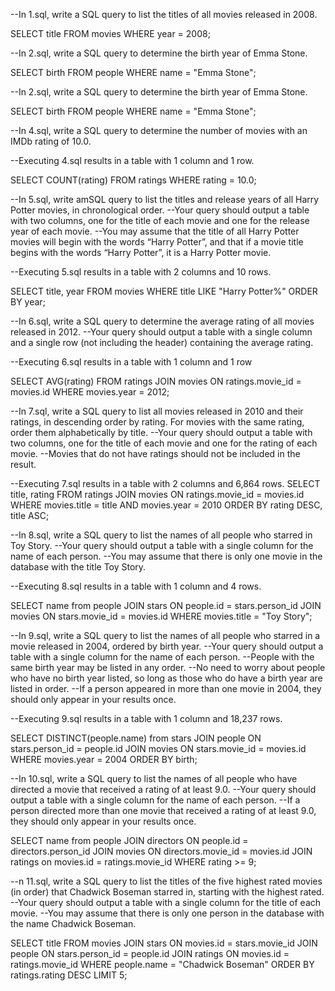 --In 1.sql, write a SQL query to list the titles of all movies released in 2008.

SELECT title FROM movies WHERE year = 2008;

--In 2.sql, write a SQL query to determine the birth year of Emma Stone.

SELECT birth FROM people WHERE name = "Emma Stone";

--In 2.sql, write a SQL query to determine the birth year of Emma Stone.

SELECT birth FROM people WHERE name = "Emma Stone";

--In 4.sql, write a SQL query to determine the number of movies with an IMDb rating of 10.0.

--Executing 4.sql results in a table with 1 column and 1 row.

SELECT COUNT(rating) FROM ratings WHERE rating = 10.0;

--In 5.sql, write amSQL query to list the titles and release years of all Harry Potter movies, in chronological order.
--Your query should output a table with two columns, one for the title of each movie and one for the release year of each movie.
--You may assume that the title of all Harry Potter movies will begin with the words “Harry Potter”, and that if a movie title begins with the words “Harry Potter”, it is a Harry Potter movie.

--Executing 5.sql results in a table with 2 columns and 10 rows.

SELECT title, year FROM movies WHERE title LIKE "Harry Potter%" ORDER BY year;


--In 6.sql, write a SQL query to determine the average rating of all movies released in 2012.
--Your query should output a table with a single column and a single row (not including the header) containing the average rating.

--Executing 6.sql results in a table with 1 column and 1 row


SELECT AVG(rating) FROM ratings
JOIN movies
ON ratings.movie_id = movies.id
WHERE movies.year = 2012;


--In 7.sql, write a SQL query to list all movies released in 2010 and their ratings, in descending order by rating. For movies with the same rating, order them alphabetically by title.
--Your query should output a table with two columns, one for the title of each movie and one for the rating of each movie.
--Movies that do not have ratings should not be included in the result.


--Executing 7.sql results in a table with 2 columns and 6,864 rows.
SELECT title, rating FROM ratings
JOIN movies
ON ratings.movie_id = movies.id
WHERE movies.title = title AND movies.year = 2010
ORDER BY rating DESC, title ASC;

--In 8.sql, write a SQL query to list the names of all people who starred in Toy Story.
--Your query should output a table with a single column for the name of each person.
--You may assume that there is only one movie in the database with the title Toy Story.

--Executing 8.sql results in a table with 1 column and 4 rows.

SELECT name from people
JOIN stars ON people.id = stars.person_id
JOIN movies ON stars.movie_id = movies.id
WHERE movies.title = "Toy Story";

--In 9.sql, write a SQL query to list the names of all people who starred in a movie released in 2004, ordered by birth year.
--Your query should output a table with a single column for the name of each person.
--People with the same birth year may be listed in any order.
--No need to worry about people who have no birth year listed, so long as those who do have a birth year are listed in order.
--If a person appeared in more than one movie in 2004, they should only appear in your results once.

--Executing 9.sql results in a table with 1 column and 18,237 rows.

SELECT DISTINCT(people.name) from stars
JOIN people ON stars.person_id = people.id
JOIN movies ON stars.movie_id = movies.id
WHERE movies.year = 2004
ORDER BY birth;


--In 10.sql, write a SQL query to list the names of all people who have directed a movie that received a rating of at least 9.0.
--Your query should output a table with a single column for the name of each person.
--If a person directed more than one movie that received a rating of at least 9.0, they should only appear in your results once.


SELECT name from people
JOIN directors ON people.id = directors.person_id
JOIN movies ON directors.movie_id = movies.id
JOIN ratings on movies.id = ratings.movie_id
WHERE rating >= 9;


--n 11.sql, write a SQL query to list the titles of the five highest rated movies (in order) that Chadwick Boseman starred in, starting with the highest rated.
--Your query should output a table with a single column for the title of each movie.
--You may assume that there is only one person in the database with the name Chadwick Boseman.


SELECT title FROM movies
JOIN stars ON movies.id = stars.movie_id
JOIN people ON stars.person_id = people.id
JOIN ratings ON movies.id = ratings.movie_id
WHERE people.name = "Chadwick Boseman" ORDER BY ratings.rating DESC LIMIT 5;
